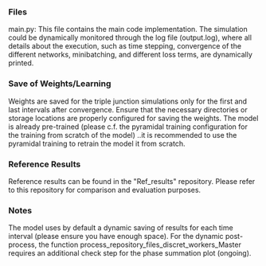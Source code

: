 ### Files
main.py: This file contains the main code implementation.
The simulation could be dynamically monitored through the log file (output.log), where all details about the execution, such as time stepping, convergence of the different networks, minibatching, and different loss terms, are dynamically printed.

### Save of Weights/Learning
Weights are saved for the triple junction simulations only for the first and last intervals after convergence. Ensure that the necessary directories or storage locations are properly configured for saving the weights. The model is already pre-trained (please c.f. the pyramidal training configuration for the training from scratch of the model) ..it is recommended to use the pyramidal training to retrain the model it from scratch.

### Reference Results
Reference results can be found in the "Ref_results" repository. Please refer to this repository for comparison and evaluation purposes.

### Notes
The model uses by default a dynamic saving of results for each time interval (please ensure you have enough space).
For the dynamic post-process, the function process_repository_files_discret_workers_Master requires an additional check step for 
the phase summation plot (ongoing). 
